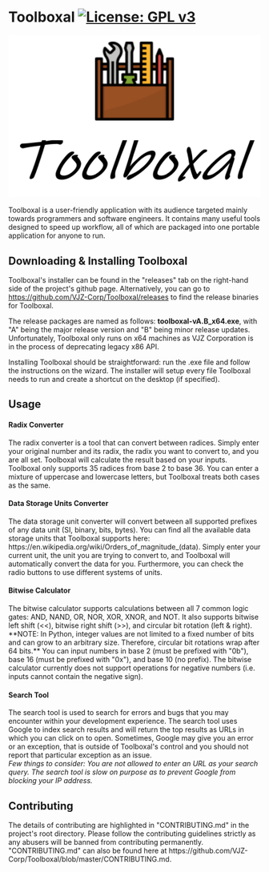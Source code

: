 # Toolboxal [![License: GPL v3](https://img.shields.io/badge/License-GPLv3-blue.svg)](https://www.gnu.org/licenses/gpl-3.0)

<img src="./logo.png" width="999">

Toolboxal is a user-friendly application with its audience targeted mainly towards programmers and software engineers. It contains many useful tools designed to speed up workflow, all of which are packaged into one portable application for anyone to run.

<h2> Downloading & Installing Toolboxal </h2>

Toolboxal's installer can be found in the "releases" tab on the right-hand side of the project's github page. Alternatively, you can go to https://github.com/VJZ-Corp/Toolboxal/releases to find the release binaries for Toolboxal. 

The release packages are named as follows: <b>toolboxal-vA.B_x64.exe</b>, with "A" being the major release version and "B" being minor release updates. Unfortunately, Toolboxal only runs on x64 machines as VJZ Corporation is in the process of deprecating legacy x86 API. 

Installing Toolboxal should be straightforward: run the .exe file and follow the instructions on the wizard. The installer will setup every file Toolboxal needs to run and create a shortcut on the desktop (if specified). 

<h2>Usage</h2>
<h4>Radix Converter</h4>
The radix converter is a tool that can convert between radices. Simply enter your original number and its radix, the radix you want to convert to, and you are all set. Toolboxal will calculate the result based on your inputs. Toolboxal only supports 35 radices from base 2 to base 36. You can enter a mixture of uppercase and lowercase letters, but Toolboxal treats both cases as the same.

<h4>Data Storage Units Converter</h4>
The data storage unit converter will convert between all supported prefixes of any data unit (SI, binary, bits, bytes). You can find all the available data storage units that Toolboxal supports here: https://en.wikipedia.org/wiki/Orders_of_magnitude_(data). Simply enter your current unit, the unit you are trying to convert to, and Toolboxal will automatically convert the data for you. Furthermore, you can check the radio buttons to use different systems of units.

<h4>Bitwise Calculator</h4>
The bitwise calculator supports calculations between all 7 common logic gates: AND, NAND, OR, NOR, XOR, XNOR, and NOT. It also supports bitwise left shift (<<), bitwise right shift (>>), and circular bit rotation (left & right). **NOTE: In Python, integer values are not limited to a fixed number of bits and can grow to an arbitrary size. Therefore, circular bit rotations wrap after 64 bits.** You can input numbers in base 2 (must be prefixed with "0b"), base 16 (must be prefixed with "0x"), and base 10 (no prefix). The bitwise calculator currently does not support operations for negative numbers (i.e. inputs cannot contain the negative sign).

<h4>Search Tool</h4>
The search tool is used to search for errors and bugs that you may encounter within your development experience. The search tool uses Google to index search results and will return the top results as URLs in which you can click on to open. Sometimes, Google may give you an error or an exception, that is outside of Toolboxal's control and you should not report that particular exception as an issue. 
<br>
<em>Few things to consider: You are not allowed to enter an URL as your search query. The search tool is slow on purpose as to prevent Google from blocking your IP address. </em>

<h2>Contributing</h2>
The details of contributing are highlighted in "CONTRIBUTING.md" in the project's root directory. Please follow the contributing guidelines strictly as any abusers will be banned from contributing permanently. "CONTRIBUTING.md" can also be found here at https://github.com/VJZ-Corp/Toolboxal/blob/master/CONTRIBUTING.md.
